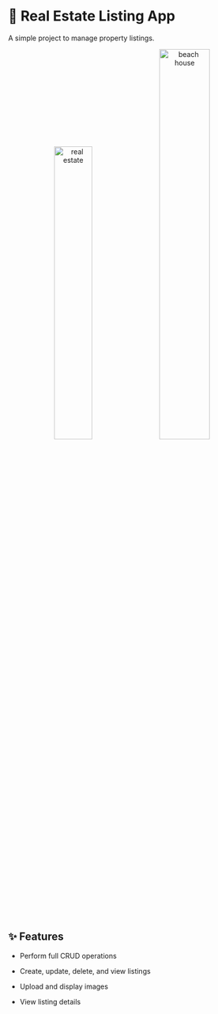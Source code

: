 # 🏡 Real Estate Listing App
A simple project to manage property listings.
<p align="center">
  <img src="https://github.com/user-attachments/assets/b7584a58-3a5a-48da-a313-b67499b69175" alt="real estate" width="39%" style="border-radius: 12px; margin-right: 10px;" />
  <img src="https://github.com/user-attachments/assets/3a0f6586-f52f-43a1-a183-fd4d42add85b" alt="beach house" width="45%" style="border-radius: 12px;" />
</p>


## ✨ Features
- Perform full CRUD operations

- Create, update, delete, and view listings

- Upload and display images

- View listing details

